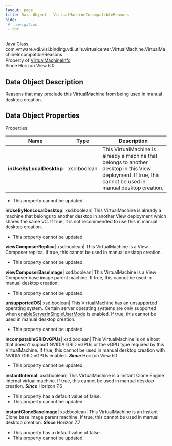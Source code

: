 ```yaml
---
layout: page
title: Data Object - VirtualMachineIncompatibleReasons
hide:
 #- navigation
 - toc
---
```






Java Class
    com.vmware.vdi.vlsi.binding.vdi.utils.virtualcenter.VirtualMachine.VirtualMachineIncompatibleReasons  
Property of
     [VirtualMachineInfo](vdi.utils.virtualcenter.VirtualMachine.VirtualMachineInfo.md#field_detail)  
Since 
    Horizon View 6.0

## Data Object Description 

Reasons that may preclude this VirtualMachine from being used in manual desktop creation. 

## Data Object Properties

Properties

Name |  Type |  Description   
---|---|---  
**inUseByLocalDesktop**|  xsd:boolean|  This VirtualMachine is already a machine that belongs to another desktop in this View deployment. If true, this cannot be used in manual desktop creation.   


 * This property cannot be updated.

  
**inUseByNonLocalDesktop**|  xsd:boolean|  This VirtualMachine is already a machine that belongs to another desktop in another View deployment which shares the same VC. If true, it is not recommended to use this in manual desktop creation.   


 * This property cannot be updated.

  
**viewComposerReplica**|  xsd:boolean|  This VirtualMachine is a View Composer replica. If true, this cannot be used in manual desktop creation.   


 * This property cannot be updated.

  
**viewComposerBaseImage**|  xsd:boolean|  This VirtualMachine is a View Composer base image parent machine. If true, this cannot be used in manual desktop creation.   


 * This property cannot be updated.

  
**unsupportedOS**|  xsd:boolean|  This VirtualMachine has an unsupported operating system. Certain server operating systems are only supported when [enableServerInSingleUserMode](vdi.infrastructure.GlobalSettings.GeneralData.md#enableServerInSingleUserMode) is enabled. If true, this cannot be used in manual desktop creation.   


 * This property cannot be updated.

  
**incompatableGRIDvGPUs**|  xsd:boolean|  This VirtualMachine is on a host that doesn't support NVIDIA GRID vGPUs or the vGPU type required by this VirtualMachine. If true, this cannot be used in manual desktop creation with NVIDIA GRID vGPUs enabled.  **_Since_** Horizon View 6.1  


 * This property cannot be updated.

  
**instantInternal**|  xsd:boolean|  This VirtualMachine is a Instant Clone Engine internal virtual machine. If true, this cannot be used in manual desktop creation.  **_Since_** Horizon 7.6  


  * This property has a default value of false.
 * This property cannot be updated.

  
**instantCloneBaseImage**|  xsd:boolean|  This VirtualMachine is an Instant Clone base image parent machine. If true, this cannot be used in manual desktop creation.  **_Since_** Horizon 7.7  


  * This property has a default value of false.
 * This property cannot be updated.

  
  
  
   
  
  

